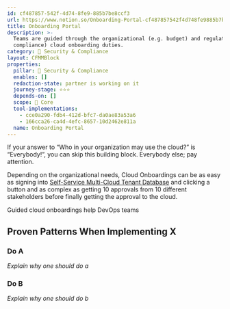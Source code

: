 ```yaml
---
id: cf487857-542f-4d74-8fe9-885b7be8ccf3
url: https://www.notion.so/Onboarding-Portal-cf487857542f4d748fe9885b7be8ccf3
title: Onboarding Portal
description: >-
  Teams are guided through the organizational (e.g. budget) and regulatory (e.g.
  compliance) cloud onboarding duties.
category: 🔖 Security & Compliance
layout: CFMMBlock
properties:
  pillar: 🔖 Security & Compliance
  enables: []
  redaction-state: partner is working on it
  journey-stage: ⭐️⭐️⭐️
  depends-on: []
  scope: 🏢 Core
  tool-implementations:
    - cce0a290-fdb4-412d-bfc7-da0ae83a53a6
    - 166cca26-ca4d-4efc-8657-10d2462e811a
  name: Onboarding Portal
---
```


If your answer to “Who in your organization may use the cloud?” is “Everybody!”, you can skip this building block. Everybody else; pay attention.

Depending on the organizational needs, Cloud Onboardings can be as easy as signing into [Self-Service Multi-Cloud Tenant Database](/maturity-model/tenant-management/self-service-multi-cloud-tenant-database.md) and clicking a button and as complex as getting 10 approvals from 10 different stakeholders before finally getting the approval to the cloud.

Guided cloud onboardings help DevOps teams

## Proven Patterns When Implementing X

### Do A

*Explain why one should do a*

### Do B

*Explain why one should do b*